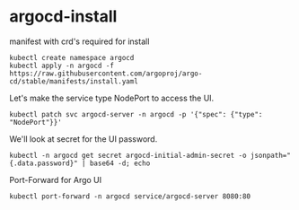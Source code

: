 # argocd-install

manifest with crd's required for install

```
kubectl create namespace argocd
kubectl apply -n argocd -f https://raw.githubusercontent.com/argoproj/argo-cd/stable/manifests/install.yaml
```

Let's make the service type NodePort to access the UI.

```
kubectl patch svc argocd-server -n argocd -p '{"spec": {"type": "NodePort"}}'
```

We'll look at secret for the UI password.

```
kubectl -n argocd get secret argocd-initial-admin-secret -o jsonpath="{.data.password}" | base64 -d; echo
```
Port-Forward for Argo UI

```
kubectl port-forward -n argocd service/argocd-server 8080:80
```
